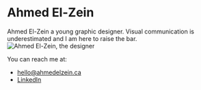 # Ahmed El-Zein

Ahmed El-Zein a young graphic designer. Visual communication is underestimated and I am here to raise the bar.
![Ahmed El-Zein, the designer](images/me.jpg)

You can reach me at:

- [hello@ahmedelzein.ca](mailto:hello@ahmedelzein.ca)
- [LinkedIn](https://www.linkedin.com/pub/ahmed-el-zein/a4/469/316)
